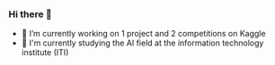 ### Hi there 👋

- 🔭 I’m currently working on 1 project and 2 competitions on Kaggle 
- 🌱 I'm currently studying the AI field at the information technology institute (ITI)

<!--
**alid3bs/alid3bs** is a ✨ _special_ ✨ repository because its `README.md` (this file) appears on your GitHub profile.

Here are some ideas to get you started:

- 🔭 I’m currently working on ...
- 🌱 I’m currently learning ...
- 👯 I’m looking to collaborate on ...
- 🤔 I’m looking for help with ...
- 💬 Ask me about ...
- 📫 How to reach me: ...
- 😄 Pronouns: ...
- ⚡ Fun fact: ...
-->
